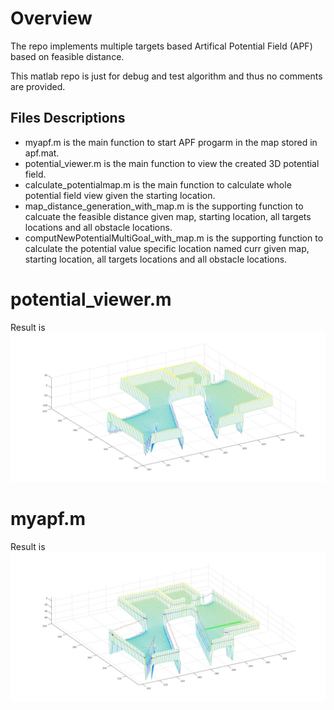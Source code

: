# Overview
The repo implements multiple targets based Artifical Potential Field (APF) based on feasible distance.

This matlab repo is just for debug and test algorithm and thus no comments are provided.

## Files Descriptions
- myapf.m is the main function to start APF progarm in the map stored in apf.mat.
- potential_viewer.m is the main function to view the created 3D potential field.
- calculate_potentialmap.m is the main function to calculate whole potential field view given the starting location.
- map_distance_generation_with_map.m is the supporting function to calcuate the feasible distance given map, starting location, all targets locations and all obstacle locations.
- computNewPotentialMultiGoal_with_map.m is the supporting function to calculate the potential value specific location named curr given map, starting location, all targets locations and all obstacle locations.

# potential_viewer.m 
Result is ![potential_field.jpg](./image/potential_field.jpg)

# myapf.m
Result is ![navigation_in_apf.jpg](./image/navigation_in_apf.jpg)
